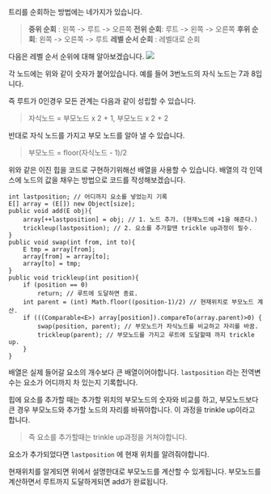 트리를 순회하는 방법에는 네가지가 있습니다. 
> **중위 순회** : 왼쪽 -> 루트 -> 오른쪽
**전위 순회**: 루트 ->  왼쪽 -> 오른쪽
**후위 순회**: 왼쪽 -> 오른쪽 -> 루트
**레벨 순서 순회** : 레벨대로 순회

다음은 레벨 순서 순위에 대해 알아보겠습니다. 
![](https://images.velog.io/images/nnoshel/post/467debba-5c50-412a-9a34-d830b1106733/image.png)

각 노드에는 위와 같이 숫자가 붙어있습니다. 
예를 들어 3번노드의 자식 노드는 7과 8입니다. 

즉 루트가 0인경우 모든 관계는 다음과 같이 성립할 수 있습니다. 
> 자식노드 = 부모노드 x 2 + 1, 부모노드 x 2 + 2

반대로 자식 노드를 가지고 부모 노드를 알아 낼 수 있습니다. 
> 부모노드 = floor(자식노드 - 1)/2 

위와 같은 이진 힙을 코드로 구현하기위해선 배열을 사용할 수 있습니다. 
배열의 각 인덱스에 노드의 값을 채우는 방법으로 코드를 작성해보겠습니다. 
```
int lastposition; // 어디까지 요소를 넣었는지 기록
E[] array = (E[]) new Object[size];
public void add(E obj){
	array[++lastposition] = obj; // 1. 노드 추가. (현재노드에 +1을 해준다.)
	trickleup(lastposition); // 2. 요소를 추가할땐 trickle up과정이 필수.
}
public void swap(int from, int to){
	E tmp = array[from];
	array[from] = array[to];
	array[to] = tmp;
}
public void trickleup(int position){
	if (position == 0)
		return; // 루트에 도달하면 종료.
	int parent = (int) Math.floor((position-1)/2) // 현재위치로 부모노드 계산.
	if (((Comparable<E>) array[position]).compareTo(array.parent)>0) {
		swap(position, parent); // 부모노드가 자식노드를 비교하고 자리를 바꿈.
		trickleup(parent); // 부모노드를 가지고 루트에 도달할때 까지 trickle up.
	}
}
```
배열은 실제 들어갈 요소의 개수보다 큰 배열이어야합니다. 
```lastposition``` 라는 전역변수는 요소가 어디까지 차 있는지 기록합니다.

힙에 요소를 추가할 때는 추가할 위치의 부모노드의 숫자와 비교를 하고,
부모노드보다 큰 경우 부모노드와 추가할 노드의 자리를 바꿔야합니다. 
이 과정을 trinkle up이라고 합니다. 

>즉 요소를 추가할때는 trinkle up과정을 거쳐야합니다. 

요소가 추가되었다면 ```lastposition``` 에 현재 위치를 알려줘야합니다. 

현재위치를 알게되면 위에서 설명한대로 부모노드를 계산할 수 있게됩니다. 
부모노드를 계산하면서 루트까지 도달하게되면 add가 완료됩니다. 

